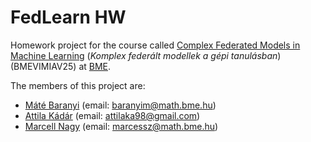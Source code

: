 # FedLearn HW
 
Homework project for the course called [Complex Federated Models in Machine Learning](https://portal.vik.bme.hu/kepzes/targyak/VIMIAV25/) (*Komplex federált modellek a gépi tanulásban*)
(BMEVIMIAV25) at [BME](http://www.bme.hu/?language=en).

The members of this project are:
* [Máté Baranyi](https://math.bme.hu/~baranyim/hu/) (email: baranyim@math.bme.hu) 
* [Attila Kádár](https://diplomaterv.vik.bme.hu/hu/Students/Kadar-Attila) (email: attilaka98@gmail.com)
* [Marcell Nagy](https://math.bme.hu/~marcessz/) (email: marcessz@math.bme.hu)
